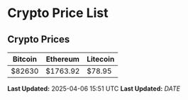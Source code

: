 # Crypto Price List

## Crypto Prices
| Bitcoin | Ethereum | Litecoin |
| ------- | -------- | -------- |
| $82630 | $1763.92 | $78.95 |
**Last Updated:** 2025-04-06 15:51 UTC
**Last Updated:** $DATE$
